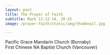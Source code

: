 ```yaml
---
layout: post
title: The Prayer of Faith
subtitle: Mark 11:12-14, 20-25
image: /prayer-faith/static/img/thumbnail.jpg

---
```

Pacific Grace Mandarin Church (Burnaby)<br>
First Chinese NA Baptist Church (Vancouver)
